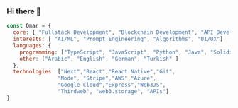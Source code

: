 ### Hi there 👋

```javascript
const Omar = {
  core: [ "Fullstack Development", "Blockchain Development", "API Development", "Mobile Development" ],
  interests: [ "AI/ML", "Prompt Engineering", "Algorithms", "UI/UX"]
  languages: {
    programming: ["TypeScript", "JavaScript", "Python", "Java", "Solidity", "HTML", "CSS", "C", "Bash"],
    other: ["Arabic", "English", "German", "Turkish" ]
  },
  technologies: ["Next","React","React Native","Git",
                "Node", "Stripe","AWS","Azure",
                "Google Cloud","Express","Web3JS",
                "Thirdweb", "web3.storage", "APIs"]
}
```

<!--
**Omar-HeshamR/Omar-HeshamR** is a ✨ _special_ ✨ repository because its `README.md` (this file) appears on your GitHub profile.

Here are some ideas to get you started:

- 🔭 I’m currently working on ...
- 🌱 I’m currently learning ...
- 👯 I’m looking to collaborate on ...
- 🤔 I’m looking for help with ...
- 💬 Ask me about ...
- 📫 How to reach me: ...
- 😄 Pronouns: ...
- ⚡ Fun fact: ...
-->
